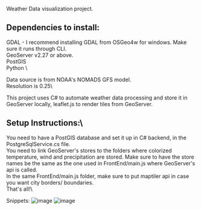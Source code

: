 Weather Data visualization project.

## Dependencies to install:
GDAL - I recommend installing GDAL from OSGeo4w for windows. Make sure it runs through CLI. \
GeoServer v2.27 or above.\
PostGIS\
Python \

Data source is from NOAA's NOMADS GFS model. \
Resolution is 0.25\

This project uses C# to automate weather data processing and store it in GeoServer locally, leaflet.js to render tiles from GeoServer.

## Setup Instructions:\
You need to have a PostGIS database and set it up in C# backend, in the PostgreSqlService.cs file.\
You need to link GeoServer's stores to the folders where colorized temperature, wind and precipitation are stored. Make sure to have the store names be the same as the one used in FrontEnd/main.js where GeoServer's api is called.\
In the same FrontEnd/main.js folder, make sure to put maptiler api in case you want city borders/ boundaries.\
That's all!\

Snippets:
![image](https://github.com/user-attachments/assets/5eba21cf-1c7a-4963-82b2-382e09958f3a)
![image](https://github.com/user-attachments/assets/15ee5572-d10f-478f-94a0-8e0dc6f0919b)


